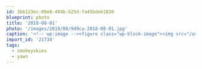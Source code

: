```yaml
---
id: 3bb123ec-80e8-494b-b25d-fa45bdeb1830
blueprint: photo
title: '2018-08-01'
photo: '/images/2018/08/9d9ca-2018-08-01.jpg'
caption: '<!-- wp:image --><figure class="wp-block-image"><img src="/assets/images/2018/08/9d9ca-2018-08-01.jpg" /></figure><!-- /wp:image --><!-- wp:paragraph --><p>Sometimes that early wake-up is worth it. #smokeyskies #yawn</p><!-- /wp:paragraph -->'
import_id: '21734'
tags:
  - smokeyskies
  - yawn
---
```

